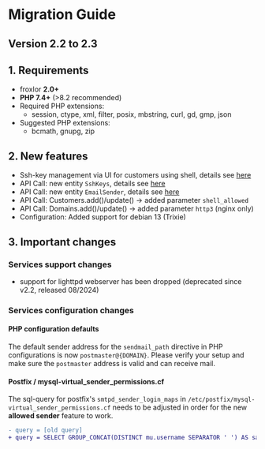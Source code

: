 # Migration Guide

## Version 2.2 to 2.3

## 1. Requirements

* froxlor **2.0+**
* **PHP 7.4+** (>8.2 recommended)
* Required PHP extensions:
    * session, ctype, xml, filter, posix, mbstring, curl, gd, gmp, json
* Suggested PHP extensions:
    * bcmath, gnupg, zip

## 2. New features

- Ssh-key management via UI for customers using shell, details see [here](../../user-guide/ssh-keys/)
- API Call: new entity `SshKeys`, details see [here](../../api-guide/commands/sshkeys.html)
- API Call: new entity `EmailSender`, details see [here](../../api-guide/commands/emailsender.html)
- API Call: Customers.add()/update() -> added parameter `shell_allowed`
- API Call: Domains.add()/update() -> added parameter `http3` (nginx only)
- Configuration: Added support for debian 13 (Trixie)

## 3. Important changes

### Services support changes

- support for lighttpd webserver has been dropped (deprecated since v2.2, released 08/2024)

### Services configuration changes

#### PHP configuration defaults

The default sender address for the `sendmail_path` directive in PHP configurations is now `postmaster@{DOMAIN}`. Please verify your setup and make sure the `postmaster` address is valid and can receive mail.

#### Postfix / mysql-virtual_sender_permissions.cf

The sql-query for postfix's `smtpd_sender_login_maps` in `/etc/postfix/mysql-virtual_sender_permissions.cf` needs to be adjusted in order for the new **allowed sender** feature to work.

```diff
- query = [old query]
+ query = SELECT GROUP_CONCAT(DISTINCT mu.username SEPARATOR ' ') AS sasl_users FROM mail_users mu WHERE mu.username = '%s' OR mu.email in ((SELECT mail_virtual.email_full FROM mail_virtual WHERE mail_virtual.email = '%s') UNION (SELECT mail_virtual.destination FROM mail_virtual WHERE mail_virtual.email = '%s') UNION (SELECT mail_sender_aliases.email FROM mail_sender_aliases WHERE mail_sender_aliases.allowed_sender = '%s'));
```
